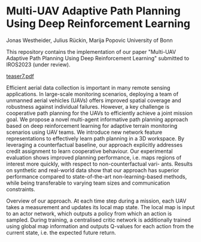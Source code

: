 # Multi-UAV Adaptive Path Planning Using Deep Reinforcement Learning

Jonas Westheider, Julius Rückin, Marija Popovic
University of Bonn

This repository contains the implementation of our paper "Multi-UAV Adaptive Path Planning Using Deep Reinforcement Learning" submitted to IROS2023 (under review).


[teaser7.pdf](https://github.com/dmar-bonn/ipp-marl/files/11219440/teaser7.pdf)


Efficient aerial data collection is important in many remote sensing applications. In large-scale monitoring scenarios, deploying a team of unmanned aerial vehicles (UAVs) offers improved spatial coverage and robustness against individual failures. However, a key challenge is cooperative path planning for the UAVs to efficiently achieve a joint mission goal. We propose a novel multi-agent informative path planning approach based on deep reinforcement learning for adaptive terrain monitoring scenarios using UAV teams. We introduce new network feature representations to effectively learn path planning in a 3D workspace. By leveraging a counterfactual baseline, our approach explicitly addresses credit assignment to learn cooperative behaviour. Our experimental evaluation shows improved planning performance, i.e. maps regions of interest more quickly, with respect to non-counterfactual vari- ants. Results on synthetic and real-world data show that our approach has superior performance compared to state-of-the-art non-learning-based methods, while being transferable to varying team sizes and communication constraints.

Overview of our approach. At each time step during a mission, each UAV takes a measurement and updates its local map state. The local map is input to an actor network, which outputs a policy from which an action is sampled. During training, a centralised critic network is additionally trained using global map information and outputs Q-values for each action from the current state, i.e. the expected future return.

